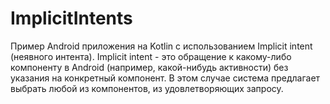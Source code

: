 # ImplicitIntents
Пример Android приложения на Kotlin с использованием Implicit intent (неявного интента). Implicit intent - это обращение к какому-либо компоненту в Android (например, какой-нибудь активности) без указания на конкретный компонент. В этом случае система предлагает выбрать любой из компонентов, из удовлетворяющих запросу.
